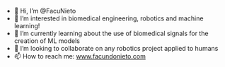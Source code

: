 - 👋 Hi, I’m @FacuNieto
- 👀 I’m interested in biomedical engineering, robotics and machine learning!
- 🌱 I’m currently learning about the use of biomedical signals for the creation of ML models
- 💞️ I’m looking to collaborate on any robotics project applied to humans
- 📫 How to reach me: www.facundonieto.com

<!---
FacuNieto/FacuNieto is a ✨ special ✨ repository because its `README.md` (this file) appears on your GitHub profile.
You can click the Preview link to take a look at your changes.
--->
